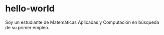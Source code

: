 # hello-world
Soy un estudiante de Matemáticas Aplicadas y Computación en búsqueda de su primer empleo.
